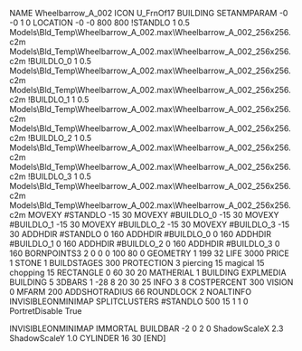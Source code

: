 NAME Wheelbarrow_A_002
ICON U_FrnOf17
BUILDING
SETANMPARAM -0 -0 1 0
LOCATION -0 -0 800 800
!STANDLO      1 0.5 Models\Bld_Temp\Wheelbarrow_A_002.max\Wheelbarrow_A_002_256x256.c2m Models\Bld_Temp\Wheelbarrow_A_002.max\Wheelbarrow_A_002_256x256.c2m
!BUILDLO_0    1 0.5 Models\Bld_Temp\Wheelbarrow_A_002.max\Wheelbarrow_A_002_256x256.c2m Models\Bld_Temp\Wheelbarrow_A_002.max\Wheelbarrow_A_002_256x256.c2m
!BUILDLO_1    1 0.5 Models\Bld_Temp\Wheelbarrow_A_002.max\Wheelbarrow_A_002_256x256.c2m Models\Bld_Temp\Wheelbarrow_A_002.max\Wheelbarrow_A_002_256x256.c2m
!BUILDLO_2    1 0.5 Models\Bld_Temp\Wheelbarrow_A_002.max\Wheelbarrow_A_002_256x256.c2m Models\Bld_Temp\Wheelbarrow_A_002.max\Wheelbarrow_A_002_256x256.c2m
!BUILDLO_3    1 0.5 Models\Bld_Temp\Wheelbarrow_A_002.max\Wheelbarrow_A_002_256x256.c2m Models\Bld_Temp\Wheelbarrow_A_002.max\Wheelbarrow_A_002_256x256.c2m
MOVEXY #STANDLO   -15 30
MOVEXY #BUILDLO_0 -15 30
MOVEXY #BUILDLO_1 -15 30
MOVEXY #BUILDLO_2 -15 30
MOVEXY #BUILDLO_3 -15 30
ADDHDIR #STANDLO 0 160
ADDHDIR #BUILDLO_0 0 160
ADDHDIR #BUILDLO_1 0 160
ADDHDIR #BUILDLO_2 0 160
ADDHDIR #BUILDLO_3 0 160
BORNPOINTS3 2 0 0 0 100 80 0
GEOMETRY 1 199 32
LIFE     3000
PRICE 1 STONE 1
BUILDSTAGES 300
PROTECTION 3 piercing 15 magical 15 chopping 15
RECTANGLE    0 60 30 20
MATHERIAL 1 BUILDING
EXPLMEDIA BUILDING 5
3DBARS 1 -28 8 20 30 25
INFO 3 8
COSTPERCENT 300
VISION 0
MFARM 200
ADDSHOTRADIUS 66
ROUNDLOCK 2
NOALTINFO
INVISIBLEONMINIMAP
SPLITCLUSTERS #STANDLO 500 15 1 1 0
PortretDisable True

INVISIBLEONMINIMAP
IMMORTAL
BUILDBAR -2 0 2 0
ShadowScaleX 2.3
ShadowScaleY 1.0
CYLINDER 16 30
[END]
